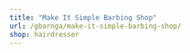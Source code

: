 ```yaml
---
title: "Make It Simple Barbing Shop"
url: /gbarnga/make-it-simple-barbing-shop/
shop: hairdresser
---
```


